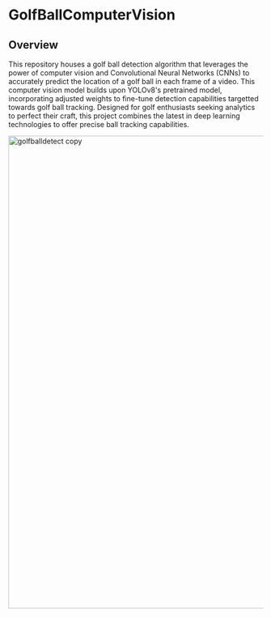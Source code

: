 # GolfBallComputerVision

## Overview

This repository houses a golf ball detection algorithm that leverages the power of computer vision and Convolutional Neural Networks (CNNs) to accurately predict the location of a golf ball in each frame of a video. This computer vision model builds upon YOLOv8's pretrained model, incorporating adjusted weights to fine-tune detection capabilities targetted towards golf ball tracking. Designed for golf enthusiasts seeking analytics to perfect their craft, this project combines the latest in deep learning technologies to offer precise ball tracking capabilities. 


<img width="934" alt="golfballdetect copy" src="https://github.com/hsualexotake/GolfBallComputerVision/assets/147958762/0b97fba5-929e-45ee-9031-420a8f2a818e">
